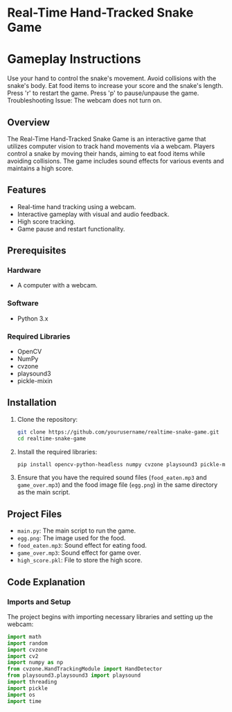 # Real-Time Hand-Tracked Snake Game

# Gameplay Instructions
Use your hand to control the snake's movement.
Avoid collisions with the snake's body.
Eat food items to increase your score and the snake's length.
Press 'r' to restart the game.
Press 'p' to pause/unpause the game.
Troubleshooting
Issue: The webcam does not turn on.


## Overview
The Real-Time Hand-Tracked Snake Game is an interactive game that utilizes computer vision to track hand movements via a webcam. Players control a snake by moving their hands, aiming to eat food items while avoiding collisions. The game includes sound effects for various events and maintains a high score.

## Features
- Real-time hand tracking using a webcam.
- Interactive gameplay with visual and audio feedback.
- High score tracking.
- Game pause and restart functionality.

## Prerequisites

### Hardware
- A computer with a webcam.

### Software
- Python 3.x

### Required Libraries
- OpenCV
- NumPy
- cvzone
- playsound3
- pickle-mixin

## Installation

1. Clone the repository:
    ```bash
    git clone https://github.com/yourusername/realtime-snake-game.git
    cd realtime-snake-game
    ```

2. Install the required libraries:
    ```bash
    pip install opencv-python-headless numpy cvzone playsound3 pickle-mixin
    ```

3. Ensure that you have the required sound files (`food_eaten.mp3` and `game_over.mp3`) and the food image file (`egg.png`) in the same directory as the main script.

## Project Files

- `main.py`: The main script to run the game.
- `egg.png`: The image used for the food.
- `food_eaten.mp3`: Sound effect for eating food.
- `game_over.mp3`: Sound effect for game over.
- `high_score.pkl`: File to store the high score.

## Code Explanation

### Imports and Setup

The project begins with importing necessary libraries and setting up the webcam:

```python
import math
import random
import cvzone
import cv2
import numpy as np
from cvzone.HandTrackingModule import HandDetector
from playsound3.playsound3 import playsound
import threading
import pickle
import os
import time

